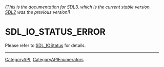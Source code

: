 ###### (This is the documentation for SDL3, which is the current stable version. [SDL2](https://wiki.libsdl.org/SDL2/) was the previous version!)
# SDL_IO_STATUS_ERROR

Please refer to [SDL_IOStatus](SDL_IOStatus) for details.

----
[CategoryAPI](CategoryAPI), [CategoryAPIEnumerators](CategoryAPIEnumerators)

